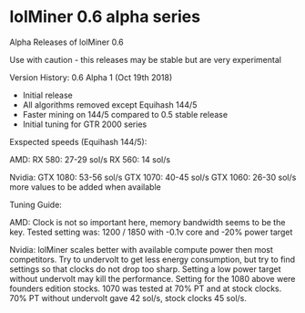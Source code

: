 # lolMiner 0.6 alpha series

Alpha Releases of lolMiner 0.6

Use with caution - this releases may be stable but are very experimental


Version History:
0.6 Alpha 1 (Oct 19th 2018)
- Initial release
- All algorithms removed except Equihash 144/5
- Faster mining on 144/5 compared to 0.5 stable release
- Initial tuning for GTR 2000 series 


Exspected speeds (Equihash 144/5):

AMD:
RX 580: 27-29 sol/s
RX 560: 14 sol/s

Nvidia:
GTX 1080: 53-56 sol/s
GTX 1070: 40-45 sol/s
GTX 1060: 26-30 sol/s
more values to be added when available

Tuning Guide:

AMD:
Clock is not so important here, memory bandwidth seems to be the key.
Tested setting was: 1200 / 1850 with -0.1v core and -20% power target

Nvidia:
lolMiner scales better with available compute power then most competitors.
Try to undervolt to get less energy consumption, but try to find settings 
so that clocks do not drop too sharp. Setting a low power target without 
undervolt may kill the performance. 
Setting for the 1080 above were founders edition stocks. 1070 was tested at
70% PT and at stock clocks. 70% PT without undervolt gave 42 sol/s, stock 
clocks 45 sol/s.
